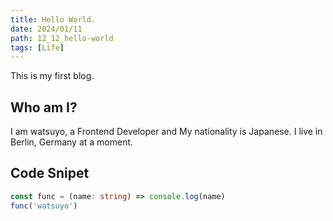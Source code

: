 ```yaml
---
title: Hello World.
date: 2024/01/11
path: 12_12_hello-world
tags: [Life]
---
```


This is my first blog.

## Who am I?

I am watsuyo, a Frontend Developer and My nationality is Japanese. I live in Berlin, Germany at a moment.

## Code Snipet

```ts
const func = (name: string) => console.log(name)
func('watsuyo')
```
